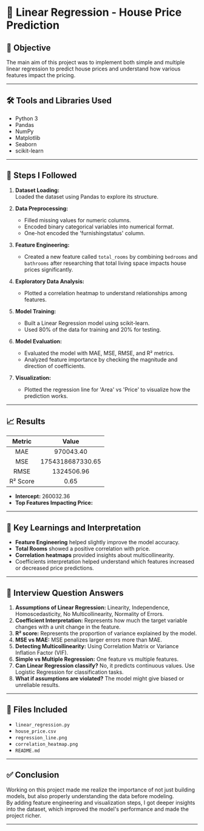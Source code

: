 # 🏡 Linear Regression - House Price Prediction

## 📌 Objective
The main aim of this project was to implement both simple and multiple linear regression to predict house prices and understand how various features impact the pricing.

---

## 🛠️ Tools and Libraries Used
- Python 3
- Pandas
- NumPy
- Matplotlib
- Seaborn
- scikit-learn

---

## 🚀 Steps I Followed

1. **Dataset Loading:**  
   Loaded the dataset using Pandas to explore its structure.

2. **Data Preprocessing:**  
   - Filled missing values for numeric columns.
   - Encoded binary categorical variables into numerical format.
   - One-hot encoded the 'furnishingstatus' column.

3. **Feature Engineering:**  
   - Created a new feature called `total_rooms` by combining `bedrooms` and `bathrooms` after researching that total living space impacts house prices significantly.

4. **Exploratory Data Analysis:**  
   - Plotted a correlation heatmap to understand relationships among features.

5. **Model Training:**  
   - Built a Linear Regression model using scikit-learn.
   - Used 80% of the data for training and 20% for testing.

6. **Model Evaluation:**  
   - Evaluated the model with MAE, MSE, RMSE, and R² metrics.
   - Analyzed feature importance by checking the magnitude and direction of coefficients.

7. **Visualization:**  
   - Plotted the regression line for 'Area' vs 'Price' to visualize how the prediction works.

---

## 📈 Results

| Metric | Value |
|:------:|:-----:|
| MAE    | 970043.40 |
| MSE    | 1754318687330.65 |
| RMSE   | 1324506.96 |
| R² Score | 0.65 |

- **Intercept:** 260032.36
- **Top Features Impacting Price:**

---

## 🔎 Key Learnings and Interpretation

- **Feature Engineering** helped slightly improve the model accuracy.
- **Total Rooms** showed a positive correlation with price.
- **Correlation heatmaps** provided insights about multicollinearity.
- Coefficients interpretation helped understand which features increased or decreased price predictions.
  
---

## 🧠 Interview Question Answers

1. **Assumptions of Linear Regression:** Linearity, Independence, Homoscedasticity, No Multicollinearity, Normality of Errors.
2. **Coefficient Interpretation:** Represents how much the target variable changes with a unit change in the feature.
3. **R² score:** Represents the proportion of variance explained by the model.
4. **MSE vs MAE:** MSE penalizes larger errors more than MAE.
5. **Detecting Multicollinearity:** Using Correlation Matrix or Variance Inflation Factor (VIF).
6. **Simple vs Multiple Regression:** One feature vs multiple features.
7. **Can Linear Regression classify?** No, it predicts continuous values. Use Logistic Regression for classification tasks.
8. **What if assumptions are violated?** The model might give biased or unreliable results.

---

## 📂 Files Included

- `linear_regression.py`
- `house_price.csv`
- `regression_line.png`
- `correlation_heatmap.png`
- `README.md`

---

## ✅ Conclusion
Working on this project made me realize the importance of not just building models, but also properly understanding the data before modeling.  
By adding feature engineering and visualization steps, I got deeper insights into the dataset, which improved the model's performance and made the project richer.

---

